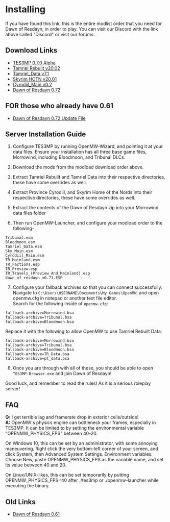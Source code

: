 # Installing
If you have found this link, this is the entire modlist order that you need for Dawn of Resdayn, in order to play. You can visit our Discord with the link above called "Discord" or visit our forums.

## Download Links

* [TES3MP 0.7.0 Alpha](https://github.com/TES3MP/openmw-tes3mp/releases/tag/0.7.0-alpha)  
* [Tamriel Rebuilt v20.02](https://www.nexusmods.com/morrowind/mods/42145?tab=files)
* [Tamriel_Data v7.1](https://www.nexusmods.com/morrowind/mods/44537?tab=files)
* [Skyrim HOTN v20.01](https://www.nexusmods.com/morrowind/mods/44921?tab=files)
* [Cyrodiil_Main v0.2](https://www.nexusmods.com/morrowind/mods/44922?tab=files)
* [Dawn of Resdayn 0.72](https://drive.google.com/file/d/14mfgygjlY8WhGI3rtYZyOeo8_FaYSRJF/view?usp=sharing)

## FOR those who already have 0.61

* [Dawn of Resdayn 0.72 Update File](https://drive.google.com/file/d/1vqRHr6yFNx3RgtPos335BvYXr--Gy99l/view?usp=sharing)


## Server Installation Guide

1. Configure TES3MP by running OpenMW-Wizard, and pointing it at your data files. Ensure your installation has all three base game files, Morrowind, including  Bloodmoon, and Tribunal DLCs.

2. Download the mods from the modload download order above.

3. Extract Tamriel Rebuilt and Tamriel Data into their respective directories, these have some overrides as well.

4. Extract Province Cyrodiil, and Skyrim Home of the Nords into their respective directories, these have some overrides as well.

5. Extract the contents of the Dawn of Resdayn zip into your Morrowind data files folder

6. Then run OpenMW-Launcher, and configure your modload order to the following-
```
Tribunal.esm
Bloodmoon.esm
Tamriel_Data.esm
Sky_Main.esm
Cyrodiil_Main.esm
TR_Mainland.esm
TR_Factions.esp
TR_Preview.esp
TR_Travels_(Preview_And_Mainland).esp
dawn_of_resdayn_v0.71.ESP
```
7. Configure your fallback archives so that you can connect successfully:\
Navigate to ``C:\Users\USERNAME\Documents\My Games\OpenMW``, and open openmw.cfg in notepad or another text file editor.\
Search for the following inside of ``openmw.cfg``:
```
fallback-archive=Morrowind.bsa
fallback-archive=Tribunal.bsa
fallback-archive=Bloodmoon.bsa
```
Replace it with the following to allow OpenMW to use Tamriel Rebuilt Data:
```
fallback-archive=Morrowind.bsa
fallback-archive=Tribunal.bsa
fallback-archive=Bloodmoon.bsa
fallback-archive=TR_Data.bsa
fallback-archive=pt_data.bsa
```
8. Once you are through with all of these, you should be able to open ``TES3MP-Browser.exe`` and join Dawn of Resdayn!

Good luck, and remember to read the rules! As it is a serious roleplay server!

## FAQ

**Q:** I get terrible lag and framerate drop in exterior cells/outside!\
**A:** OpenMW's physics engine can bottleneck your frames, especially in TES3MP. It can be limited to by setting the environmental variable "OPENMW_PHYSICS_FPS" between 40-20.

On Windows 10, this can be set by an administrator, with some annoying maneuvering. Right click the very bottom-left corner of your screen, and click System, then Advanced System Settings. Environment variables. Choose New, paste OPENMW_PHYSICS_FPS as the variable name, and set its value between 40 and 20.

On Linux/UNIX-likes, this can be set temporarily by putting OPENMW_PHYSICS_FPS=40 after ./tes3mp or ./openmw-launcher while executing the binary.

## Old Links
* [Dawn of Resdayn 0.61](https://drive.google.com/file/d/1Kz3M9udayXR4H9Ba2azbGPhmax5ZFRgT/view?usp=sharing)
